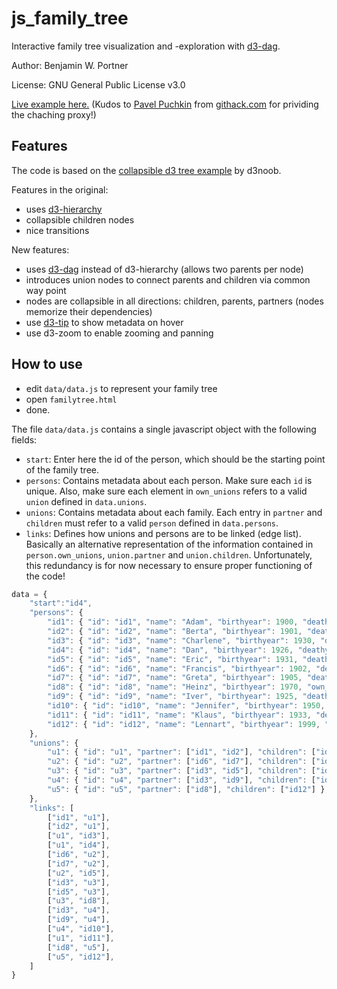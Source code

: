 # js_family_tree

Interactive family tree visualization and -exploration with [d3-dag](https://github.com/erikbrinkman/d3-dag).

Author: Benjamin W. Portner

License: GNU General Public License v3.0

[Live example here.](https://rawcdn.githack.com/BenPortner/js_family_tree/6632790076e4d01b4a9754adce7cbc7d4c652019/familytree.html) (Kudos to [Pavel Puchkin](https://neoascetic.me/) from [githack.com](https://raw.githack.com/) for prividing the chaching proxy!)

## Features
The code is based on the [collapsible d3 tree example](https://bl.ocks.org/d3noob/43a860bc0024792f8803bba8ca0d5ecd) by d3noob.

Features in the original:
- uses [d3-hierarchy](https://github.com/d3/d3-hierarchy)
- collapsible children nodes
- nice transitions
 
New features:
- uses [d3-dag](https://github.com/erikbrinkman/d3-dag) instead of d3-hierarchy (allows two parents per node)
- introduces union nodes to connect parents and children via common way point
- nodes are collapsible in all directions: children, parents, partners (nodes memorize their dependencies)
- use [d3-tip](https://github.com/caged/d3-tip) to show metadata on hover
- use d3-zoom to enable zooming and panning

## How to use
- edit `data/data.js` to represent your family tree
- open `familytree.html`
- done.

The file `data/data.js` contains a single javascript object with the following fields:
- `start`: Enter here the id of the person, which should be the starting point of the family tree.
- `persons`: Contains metadata about each person. Make sure each `id` is unique. Also, make sure each element in `own_unions` refers to a valid `union` defined in `data.unions`.
- `unions`: Contains metadata about each family. Each entry in `partner` and `children` must refer to a valid `person` defined in `data.persons`.
- `links`: Defines how unions and persons are to be linked (edge list). Basically an alternative representation of the information contained in `person.own_unions`, `union.partner` and `union.children`. Unfortunately, this redundancy is for now necessary to ensure proper functioning of the code!

```javascript
data = {
    "start":"id4",
    "persons": {
        "id1": { "id": "id1", "name": "Adam", "birthyear": 1900, "deathyear": 1980, "own_unions": ["u1"], "birthplace":"Alberta", "deathplace":"Austin"},
        "id2": { "id": "id2", "name": "Berta", "birthyear": 1901, "deathyear": 1985, "own_unions": ["u1"], "birthplace":"Berlin", "deathplace":"Bern" },
        "id3": { "id": "id3", "name": "Charlene", "birthyear": 1930, "deathyear": 2010, "own_unions": ["u3", "u4"], "parent_union": "u1", "birthplace":"Château", "deathplace":"Cuxhaven" },
        "id4": { "id": "id4", "name": "Dan", "birthyear": 1926, "deathyear": 2009, "own_unions": [], "parent_union": "u1", "birthplace":"den Haag", "deathplace":"Derince" },
        "id5": { "id": "id5", "name": "Eric", "birthyear": 1931, "deathyear": 2015, "own_unions": ["u3"], "parent_union": "u2", "birthplace":"Essen", "deathplace":"Edinburgh" },
        "id6": { "id": "id6", "name": "Francis", "birthyear": 1902, "deathyear": 1970, "own_unions": ["u2"], "birthplace":"Firenze", "deathplace":"Faizabad" },
        "id7": { "id": "id7", "name": "Greta", "birthyear": 1905, "deathyear": 1990, "own_unions": ["u2"] },
        "id8": { "id": "id8", "name": "Heinz", "birthyear": 1970, "own_unions": ["u5"], "parent_union": "u3" },
        "id9": { "id": "id9", "name": "Iver", "birthyear": 1925, "deathyear": 1963, "own_unions": ["u4"] },
        "id10": { "id": "id10", "name": "Jennifer", "birthyear": 1950, "own_unions": [], "parent_union": "u4" },
        "id11": { "id": "id11", "name": "Klaus", "birthyear": 1933, "deathyear": 2013, "own_unions": [], "parent_union": "u1" },
        "id12": { "id": "id12", "name": "Lennart", "birthyear": 1999, "own_unions": [], "parent_union": "u5" },
    },
    "unions": {
        "u1": { "id": "u1", "partner": ["id1", "id2"], "children": ["id3", "id4", "id11"] },
        "u2": { "id": "u2", "partner": ["id6", "id7"], "children": ["id5"] },
        "u3": { "id": "u3", "partner": ["id3", "id5"], "children": ["id8"] },
        "u4": { "id": "u4", "partner": ["id3", "id9"], "children": ["id10"] },
        "u5": { "id": "u5", "partner": ["id8"], "children": ["id12"] },
    },
    "links": [
        ["id1", "u1"],
        ["id2", "u1"],
        ["u1", "id3"],
        ["u1", "id4"],
        ["id6", "u2"],
        ["id7", "u2"],
        ["u2", "id5"],
        ["id3", "u3"],
        ["id5", "u3"],
        ["u3", "id8"],
        ["id3", "u4"],
        ["id9", "u4"],
        ["u4", "id10"],
        ["u1", "id11"],
        ["id8", "u5"],
        ["u5", "id12"],
    ]
}
```